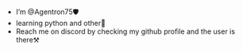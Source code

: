 - I’m @Agentron75🛡️
- learning python and other🔗
- Reach me on discord by checking my github profile and the user is there⚒️


<!---
Agentron75/Agentron75 is a ✨ special ✨ repository because its `README.md` (this file) appears on your GitHub profile.
You can click the Preview link to take a look at your changes.
--->

